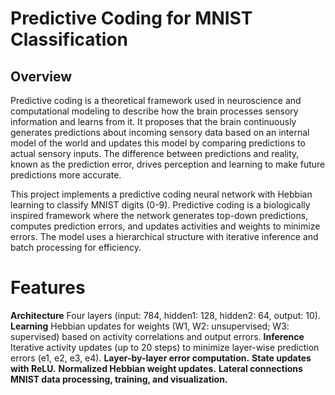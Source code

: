 # Predictive Coding for MNIST Classification

## Overview

Predictive coding is a theoretical framework used in neuroscience and computational modeling to describe how the brain processes sensory information and learns from it. It proposes that the brain continuously generates predictions about incoming sensory data based on an internal model of the world and updates this model by comparing predictions to actual sensory inputs. The difference between predictions and reality, known as the prediction error, drives perception and learning to make future predictions more accurate.

This project implements a predictive coding neural network with Hebbian learning to classify MNIST digits (0-9). Predictive coding is a biologically inspired framework where the network generates top-down predictions, computes prediction errors, and updates activities and weights to minimize errors. The model uses a hierarchical structure with iterative inference and batch processing for efficiency.

# Features
**Architecture** Four layers (input: 784, hidden1: 128, hidden2: 64, output: 10).
**Learning** Hebbian updates for weights (W1, W2: unsupervised; W3: supervised) based on activity correlations and output errors.
**Inference** Iterative activity updates (up to 20 steps) to minimize layer-wise prediction errors (e1, e2, e3, e4).
**Layer-by-layer error computation.**
**State updates with ReLU.**
**Normalized Hebbian weight updates.**
**Lateral connections**
**MNIST data processing, training, and visualization.**
